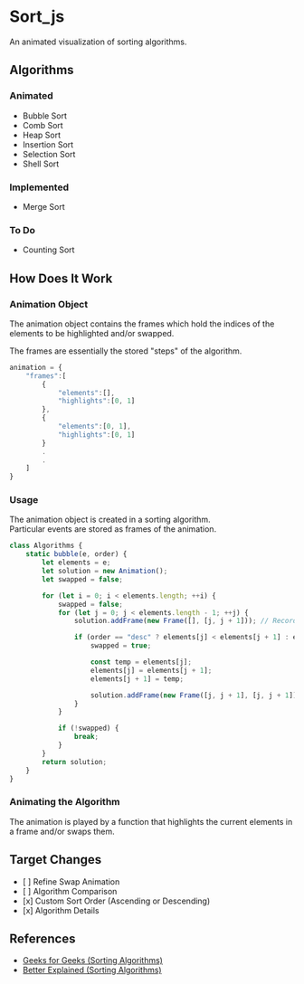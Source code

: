 # Sort_js

An animated visualization of sorting algorithms.

<h2>Algorithms</h2>
<h3>Animated</h3>
<ul>
<li>Bubble Sort</li>
<li>Comb Sort</li>
<li>Heap Sort</li>
<li>Insertion Sort</li>
<li>Selection Sort</li>
<li>Shell Sort</li>
</ul>

<h3>Implemented</h3>
<ul>
<li>Merge Sort</li>
</ul>

<h3>To Do</h3>
<ul>
<li>Counting Sort</li>
</ul>

<h2>How Does It Work</h2>

<h3>Animation Object</h3>
<p>The animation object contains the frames which hold the indices of the elements to be highlighted and/or swapped.</p>
<p>The frames are essentially the stored "steps" of the algorithm.</p>

```javascript
animation = {
    "frames":[
        {
            "elements":[],
            "highlights":[0, 1]
        },
        {
            "elements":[0, 1],
            "highlights":[0, 1]
        }
        .
        .
    ]
}
```

<h3>Usage</h3>
<p>The animation object is created in a sorting algorithm. <br> Particular events are stored as frames of the animation.</p>

```javascript
class Algorithms {
    static bubble(e, order) {
        let elements = e;
        let solution = new Animation();
        let swapped = false;

        for (let i = 0; i < elements.length; ++i) {
            swapped = false;
            for (let j = 0; j < elements.length - 1; ++j) {
                solution.addFrame(new Frame([], [j, j + 1])); // Record to-be-highlighted elements

                if (order == "desc" ? elements[j] < elements[j + 1] : elements[j] > elements[j + 1]) {
                    swapped = true;

                    const temp = elements[j];
                    elements[j] = elements[j + 1];
                    elements[j + 1] = temp;

                    solution.addFrame(new Frame([j, j + 1], [j, j + 1])); // Record to-be-swapped & to-be-highlighted elements
                }
            }

            if (!swapped) {
                break;
            }
        }
        return solution;
    }
}
```

<h3>Animating the Algorithm</h3>
<p>The animation is played by a function that highlights the current elements in a frame and/or swaps them.</p>

<h2>Target Changes</h2>
<ul>
<li>[ ] Refine Swap Animation</li>
<li>[ ] Algorithm Comparison</li>
<li>[x] Custom Sort Order (Ascending or Descending)</li>
<li>[x] Algorithm Details</li>
</ul>

<h2>References</h2>
<ul>
    <li><a href="https://www.geeksforgeeks.org/sorting-algorithms/" target="_blank">Geeks for Geeks (Sorting Algorithms)</a></li>
    <li><a href="https://betterexplained.com/articles/sorting-algorithms/" target="_blank">Better Explained (Sorting Algorithms)</a></li>
</ul>
